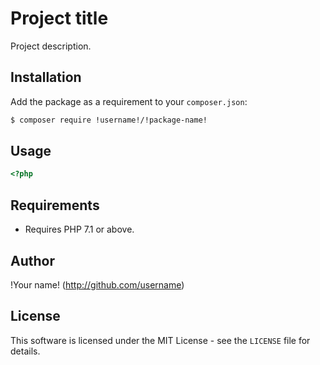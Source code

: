 # Project title
Project description.

## Installation
Add the package as a requirement to your `composer.json`:
```bash
$ composer require !username!/!package-name!
```

## Usage
```php
<?php


```


## Requirements
- Requires PHP 7.1 or above.

## Author
!Your name! (<http://github.com/username>)

## License
This software is licensed under the MIT License - see the `LICENSE` file for details.
